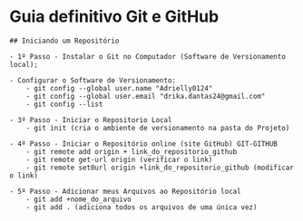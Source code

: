 # Guia definitivo Git e GitHub

    ## Iniciando um Repositório

    - 1º Passo - Instalar o Git no Computador (Software de Versionamento local);

    - Configurar o Software de Versionamento:
        - git config --global user.name "Adrielly0124"
        - git config --global user.email "drika.dantas24@gmail.com"
        - git config --list

    - 3º Passo - Iniciar o Repositorio Local
        - git init (cria o ambiente de versionamento na pasta do Projeto)

    - 4º Passo - Iniciar o Repositório online (site GitHub) GIT-GITHUB
        - git remote add origin + link_do_repositorio_github
        - git remote get-url origin (verificar o link)
        - git remote set0url origin +link_do_repositorio_github (modificar o link)

    - 5º Passo - Adicionar meus Arquivos ao Repositório local
        - git add +nome_do_arquivo
        - git add . (adiciona todos os arquivos de uma única vez)
    